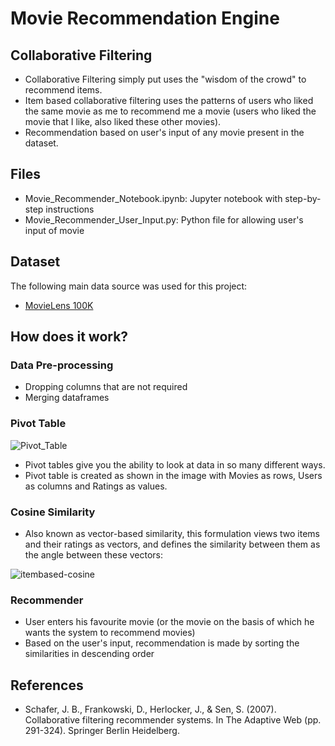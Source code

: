 # Movie Recommendation Engine

## Collaborative Filtering

* Collaborative Filtering simply put uses the "wisdom of the crowd" to recommend items. 
* Item based collaborative filtering uses the patterns of users who liked the same movie as me to recommend me a movie (users who liked the movie that I like, also liked these other movies).
* Recommendation based on user's input of any movie present in the dataset.

## Files

- Movie_Recommender_Notebook.ipynb: Jupyter notebook with step-by-step instructions
- Movie_Recommender_User_Input.py: Python file for allowing user's input of movie


## Dataset

The following main data source was used for this project:
- [MovieLens 100K](https://grouplens.org/datasets/movielens/100k/)

## How does it work?

### Data Pre-processing

- Dropping columns that are not required
- Merging dataframes

### Pivot Table 

![Pivot_Table](https://github.com/abhilampard/Movie_Recommendation_Engine/blob/master/Pivot_Table.PNG)

- Pivot tables give you the ability to look at data in so many different ways.
- Pivot table is created as shown in the image with Movies as rows, Users as columns and Ratings as values. 

### Cosine Similarity

- Also known as vector-based similarity, this formulation views two items and their ratings as vectors, and defines the similarity between them as the angle between these vectors:

![itembased-cosine](https://github.com/abhilampard/Movie_Recommendation_Engine/blob/master/itembased-cosine.png)


### Recommender

- User enters his favourite movie (or the movie on the basis of which he wants the system to recommend movies)
- Based on the user's input, recommendation is made by sorting the similarities in descending order

## References

- Schafer, J. B., Frankowski, D., Herlocker, J., & Sen, S. (2007). Collaborative filtering recommender systems. In The Adaptive Web (pp. 291-324). Springer Berlin Heidelberg.



